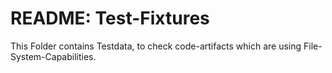 # README: Test-Fixtures

This Folder contains Testdata, to check code-artifacts which are using File-System-Capabilities.

